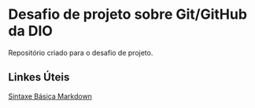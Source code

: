 # Desafio de projeto sobre Git/GitHub da DIO
Repositório criado para o desafio de projeto.

## Linkes Úteis
[Sintaxe Básica Markdown](https://www.markdownguide.org/basic-syntax/)
